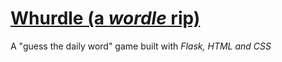 # [Whurdle (a _wordle_ rip)](https://cs1.ucc.ie/~mrg1/cgi-bin/lab5/run.py/whurdle)

A "guess the daily word" game built with _Flask, HTML and CSS_
